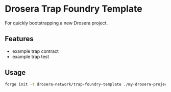 # Drosera Trap Foundry Template

For quickly bootstrapping a new Drosera project.

## Features
- example trap contract 
- example trap test

## Usage

```bash
forge init -t drosera-network/trap-foundry-template ./my-drosera-project
```
